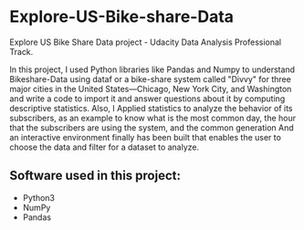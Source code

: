# Explore-US-Bike-share-Data

Explore US Bike Share Data project - Udacity Data Analysis Professional Track.

In this project, I used Python libraries like Pandas and Numpy to understand Bikeshare-Data using dataf or a bike-share system called "Divvy" for three major cities in the United States—Chicago, New York City, and Washington and write a code to import it and answer questions about it by computing descriptive statistics. Also, I Applied statistics to analyze the behavior of its subscribers, as an example to know what is the most common day, the hour that the subscribers are using the system, and the common generation
And an interactive environment finally has been built that enables the user to choose the data and filter for a dataset to analyze.

## Software used in this project:
  - Python3
  - NumPy
  - Pandas
